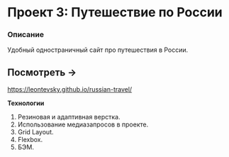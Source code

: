 # Проект 3: Путешествие по России

### Описание
Удобный одностраничный сайт про путешествия в России.

## Посмотреть → 
https://leontevsky.github.io/russian-travel/

**Технологии**

1. Резиновая и адаптивная верстка.
2. Использование медиазапросов в проекте.
3. Grid Layout.
4. Flexbox.
5. БЭМ.

